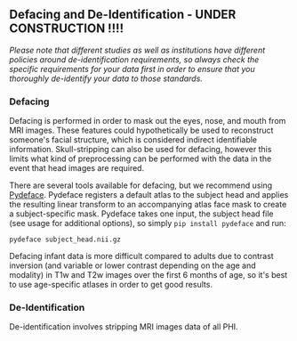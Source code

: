 ## Defacing and De-Identification - UNDER CONSTRUCTION !!!!

*Please note that different studies as well as institutions have different policies around de-identification requirements, so always check the specific requirements for your data first in order to ensure that you thoroughly de-identify your data to those standards.*

### Defacing

Defacing is performed in order to mask out the eyes, nose, and mouth from MRI images. These features could hypothetically be used to reconstruct someone's facial structure, which is considered indirect identifiable information. Skull-stripping can also be used for defacing, however this limits what kind of preprocessing can be performed with the data in the event that head images are required.

There are several tools available for defacing, but we recommend using [Pydeface](https://pypi.org/project/pydeface/). Pydeface registers a default atlas to the subject head and applies the resulting linear transform to an accompanying atlas face mask to create a subject-specific mask. Pydeface takes one input, the subject head file (see usage for additional options), so simply `pip install pydeface` and run:

```
pydeface subject_head.nii.gz
```

Defacing infant data is more difficult compared to adults due to contrast inversion (and variable or lower contrast depending on the age and modality) in T1w and T2w images over the first 6 months of age, so it's best to use age-specific atlases in order to get good results. 


### De-Identification
De-identification involves stripping MRI images data of all PHI. 
